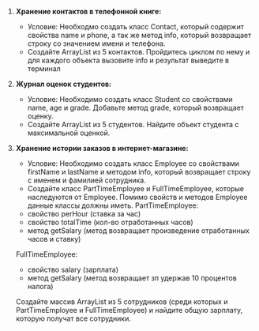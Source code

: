 1. **Хранение контактов в телефонной книге:**
    - Условие: Необходмо создать класс Contact, который содержит свойства name и phone, а так же метод info, который возвращает строку со значением имени и телефона.
    - Создайте ArrayList из 5 контактов. Пройдитесь циклом по нему и для каждого объекта вызовите info и результат выведите в терминал

1. **Журнал оценок студентов:**
    - Условие: Необходимо создать класс Student со свойствами name, age и grade. Добавьте метод grade, который возвращает оценку.
    - Создайте ArrayList из 5 студентов. Найдите объект студента с максимальной оценкой.

1. **Хранение истории заказов в интернет-магазине:**
    - Условие: Необходимо создать класс Employee со свойствами firstName и lastName и методом info, который возвращает строку с именем и фамилией сотрудника.
    - Создайте класс PartTimeEmployee и FullTimeEmployee, которые наследуются от Employee.
      Помимо свойств и методов Employee данные классы должны иметь.
      PartTimeEmployee:
    - свойство perHour (ставка за час)
    - свойство totalTime (кол-во отработанных часов)
    - метод getSalary (метод возвращает произведение отработанных часов и ставку)

   FullTimeEmployee:
    - свойство salary (зарплата)
    - метод getSalary (метод возвращает зп удержав 10 процентов налога)

   Создайте массив ArrayList из 5 сотрудников (среди которых и PartTimeEmployee и FullTimeEmployee) и найдите общую зарплату, которую получат все сотрудники.